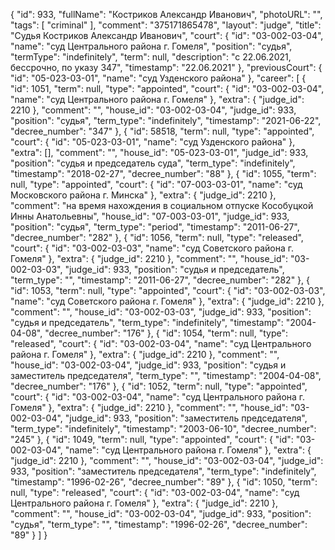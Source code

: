 {
    "id": 933,
    "fullName": "Костриков Александр Иванович",
    "photoURL": "",
    "tags": [
        "criminal"
    ],
    "comment": "375171865478",
    "layout": "judge",
    "title": "Судья Костриков Александр Иванович",
    "court": {
        "id": "03-002-03-04",
        "name": "суд Центрального района г. Гомеля",
        "position": "судья",
        "termType": "indefinitely",
        "term": null,
        "description": "c 22.06.2021, бессрочно, по указу 347",
        "timestamp": "22.06.2021"
    },
    "previousCourt": {
        "id": "05-023-03-01",
        "name": "суд Узденского района"
    },
    "career": [
        {
            "id": 1051,
            "term": null,
            "type": "appointed",
            "court": {
                "id": "03-002-03-04",
                "name": "суд Центрального района г. Гомеля"
            },
            "extra": {
                "judge_id": 2210
            },
            "comment": "",
            "house_id": "03-002-03-04",
            "judge_id": 933,
            "position": "судья",
            "term_type": "indefinitely",
            "timestamp": "2021-06-22",
            "decree_number": "347"
        },
        {
            "id": 58518,
            "term": null,
            "type": "appointed",
            "court": {
                "id": "05-023-03-01",
                "name": "суд Узденского района"
            },
            "extra": [],
            "comment": "",
            "house_id": "05-023-03-01",
            "judge_id": 933,
            "position": "судья и председатель суда",
            "term_type": "indefinitely",
            "timestamp": "2018-02-27",
            "decree_number": "88"
        },
        {
            "id": 1055,
            "term": null,
            "type": "appointed",
            "court": {
                "id": "07-003-03-01",
                "name": "суд Московского района г. Минска"
            },
            "extra": {
                "judge_id": 2210
            },
            "comment": "на время нахождения в социальном отпуске Кособуцкой Инны Анатольевны",
            "house_id": "07-003-03-01",
            "judge_id": 933,
            "position": "судья",
            "term_type": "period",
            "timestamp": "2011-06-27",
            "decree_number": "282"
        },
        {
            "id": 1056,
            "term": null,
            "type": "released",
            "court": {
                "id": "03-002-03-03",
                "name": "суд Советского района г. Гомеля"
            },
            "extra": {
                "judge_id": 2210
            },
            "comment": "",
            "house_id": "03-002-03-03",
            "judge_id": 933,
            "position": "судья и председатель",
            "term_type": "",
            "timestamp": "2011-06-27",
            "decree_number": "282"
        },
        {
            "id": 1053,
            "term": null,
            "type": "appointed",
            "court": {
                "id": "03-002-03-03",
                "name": "суд Советского района г. Гомеля"
            },
            "extra": {
                "judge_id": 2210
            },
            "comment": "",
            "house_id": "03-002-03-03",
            "judge_id": 933,
            "position": "судья и председатель",
            "term_type": "indefinitely",
            "timestamp": "2004-04-08",
            "decree_number": "176"
        },
        {
            "id": 1054,
            "term": null,
            "type": "released",
            "court": {
                "id": "03-002-03-04",
                "name": "суд Центрального района г. Гомеля"
            },
            "extra": {
                "judge_id": 2210
            },
            "comment": "",
            "house_id": "03-002-03-04",
            "judge_id": 933,
            "position": "судья и заместитель председателя",
            "term_type": "",
            "timestamp": "2004-04-08",
            "decree_number": "176"
        },
        {
            "id": 1052,
            "term": null,
            "type": "appointed",
            "court": {
                "id": "03-002-03-04",
                "name": "суд Центрального района г. Гомеля"
            },
            "extra": {
                "judge_id": 2210
            },
            "comment": "",
            "house_id": "03-002-03-04",
            "judge_id": 933,
            "position": "заместитель председателя",
            "term_type": "indefinitely",
            "timestamp": "2003-06-10",
            "decree_number": "245"
        },
        {
            "id": 1049,
            "term": null,
            "type": "appointed",
            "court": {
                "id": "03-002-03-04",
                "name": "суд Центрального района г. Гомеля"
            },
            "extra": {
                "judge_id": 2210
            },
            "comment": "",
            "house_id": "03-002-03-04",
            "judge_id": 933,
            "position": "заместитель председателя",
            "term_type": "indefinitely",
            "timestamp": "1996-02-26",
            "decree_number": "89"
        },
        {
            "id": 1050,
            "term": null,
            "type": "released",
            "court": {
                "id": "03-002-03-04",
                "name": "суд Центрального района г. Гомеля"
            },
            "extra": {
                "judge_id": 2210
            },
            "comment": "",
            "house_id": "03-002-03-04",
            "judge_id": 933,
            "position": "судья",
            "term_type": "",
            "timestamp": "1996-02-26",
            "decree_number": "89"
        }
    ]
}